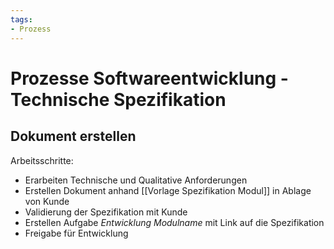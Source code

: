 ```yaml
---
tags:
- Prozess
---
```

# Prozesse Softwareentwicklung - Technische Spezifikation

## Dokument erstellen

Arbeitsschritte:

* Erarbeiten Technische und Qualitative Anforderungen
* Erstellen Dokument anhand [[Vorlage Spezifikation Modul]] in Ablage von Kunde
* Validierung der Spezifikation mit Kunde
* Erstellen Aufgabe *Entwicklung Modulname* mit Link auf die Spezifikation
* Freigabe für Entwicklung
